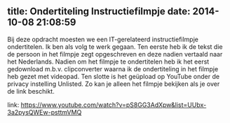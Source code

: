 title: Ondertiteling Instructiefilmpje
date: 2014-10-08 21:08:59
---
Bij deze opdracht moesten we een IT-gerelateerd instructiefilmpje ondertitelen. Ik ben als volg te werk gegaan. Ten eerste heb ik de tekst die de persoon in het filmpje zegt opgeschreven en deze nadien vertaald naar het Nederlands. Nadien om het filmpje te ondertitelen heb ik het eerst gedownload m.b.v. clipconverter  waarna ik de ondertiteling in het filmpje heb gezet met videopad. Ten slotte is het geüpload op YouTube onder de privacy instelling Unlisted. Zo kan je alleen het filmpje bekijken als je over de link beschikt.

link: https://www.youtube.com/watch?v=pS8GG3AdXpw&list=UUbx-3a2pysQWEw-psttmVMQ